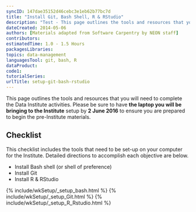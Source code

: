 ```yaml
---
syncID: 147dae35152d46cebc3e1eb62b77bc7d
title: "Install Git, Bash Shell, R & RStudio"
description: "Test - This page outlines the tools and resources that you will need to complete the Data Institute activities."
dateCreated: 2014-05-06
authors: [Materials adapted from Software Carpentry by NEON staff]
contributors:
estimatedTime: 1.0 - 1.5 Hours
packagesLibraries:
topics: data-management
languagesTool: git, bash, R
dataProduct:
code1:
tutorialSeries:
urlTitle: setup-git-bash-rstudio
---
```



This page outlines the tools and resources that you will need to complete
the Data Institute activities. Please be sure to have **the laptop you will be
bringing to the Institute** setup by **2 June 2016** to ensure you are
prepared to begin the pre-Institute materials.

## Checklist
This checklist includes the tools that need to be set-up on your computer for the
Institute. Detailed directions to accomplish each objective are below.

* Install Bash shell (or shell of preference)
* Install Git
* Install R & RStudio



{% include/wkSetup/_setup_bash.html %}
{% include/wkSetup/_setup_Git.html %}
{% include/wkSetup/_setup_R_Rstudio.html %}

